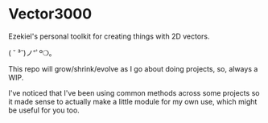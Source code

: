 # Vector3000

Ezekiel's personal toolkit for creating things with 2D vectors.

( ˘ ³˘)ノ°ﾟº❍｡

This repo will grow/shrink/evolve as I go about doing projects, so, always a WIP.

I've noticed that I've been using common methods across some projects so it made sense to actually make a little module for my own use, which might be useful for you too.